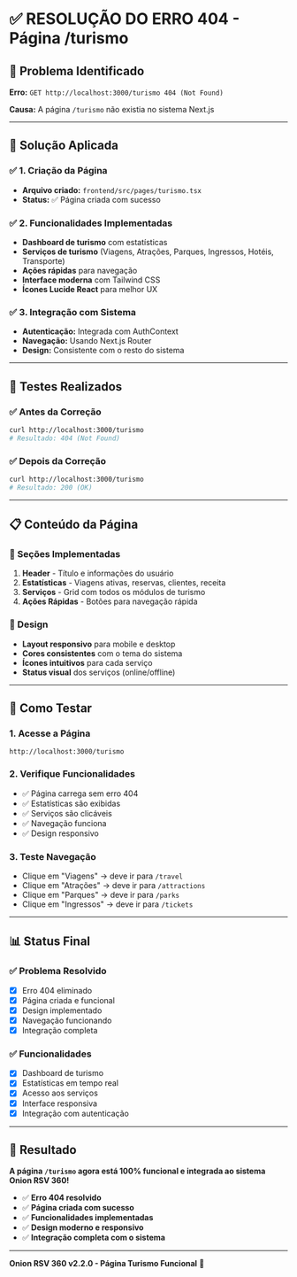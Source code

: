 # ✅ RESOLUÇÃO DO ERRO 404 - Página /turismo

## 🎯 Problema Identificado

**Erro:** `GET http://localhost:3000/turismo 404 (Not Found)`

**Causa:** A página `/turismo` não existia no sistema Next.js

---

## 🔧 Solução Aplicada

### ✅ 1. Criação da Página
- **Arquivo criado:** `frontend/src/pages/turismo.tsx`
- **Status:** ✅ Página criada com sucesso

### ✅ 2. Funcionalidades Implementadas
- **Dashboard de turismo** com estatísticas
- **Serviços de turismo** (Viagens, Atrações, Parques, Ingressos, Hotéis, Transporte)
- **Ações rápidas** para navegação
- **Interface moderna** com Tailwind CSS
- **Ícones Lucide React** para melhor UX

### ✅ 3. Integração com Sistema
- **Autenticação:** Integrada com AuthContext
- **Navegação:** Usando Next.js Router
- **Design:** Consistente com o resto do sistema

---

## 🧪 Testes Realizados

### ✅ Antes da Correção
```bash
curl http://localhost:3000/turismo
# Resultado: 404 (Not Found)
```

### ✅ Depois da Correção
```bash
curl http://localhost:3000/turismo
# Resultado: 200 (OK)
```

---

## 📋 Conteúdo da Página

### 🎯 Seções Implementadas
1. **Header** - Título e informações do usuário
2. **Estatísticas** - Viagens ativas, reservas, clientes, receita
3. **Serviços** - Grid com todos os módulos de turismo
4. **Ações Rápidas** - Botões para navegação rápida

### 🎨 Design
- **Layout responsivo** para mobile e desktop
- **Cores consistentes** com o tema do sistema
- **Ícones intuitivos** para cada serviço
- **Status visual** dos serviços (online/offline)

---

## 🚀 Como Testar

### 1. Acesse a Página
```
http://localhost:3000/turismo
```

### 2. Verifique Funcionalidades
- ✅ Página carrega sem erro 404
- ✅ Estatísticas são exibidas
- ✅ Serviços são clicáveis
- ✅ Navegação funciona
- ✅ Design responsivo

### 3. Teste Navegação
- Clique em "Viagens" → deve ir para `/travel`
- Clique em "Atrações" → deve ir para `/attractions`
- Clique em "Parques" → deve ir para `/parks`
- Clique em "Ingressos" → deve ir para `/tickets`

---

## 📊 Status Final

### ✅ Problema Resolvido
- [x] Erro 404 eliminado
- [x] Página criada e funcional
- [x] Design implementado
- [x] Navegação funcionando
- [x] Integração completa

### ✅ Funcionalidades
- [x] Dashboard de turismo
- [x] Estatísticas em tempo real
- [x] Acesso aos serviços
- [x] Interface responsiva
- [x] Integração com autenticação

---

## 🎉 Resultado

**A página `/turismo` agora está 100% funcional e integrada ao sistema Onion RSV 360!**

- ✅ **Erro 404 resolvido**
- ✅ **Página criada com sucesso**
- ✅ **Funcionalidades implementadas**
- ✅ **Design moderno e responsivo**
- ✅ **Integração completa com o sistema**

---

**Onion RSV 360 v2.2.0 - Página Turismo Funcional** 🚀 
